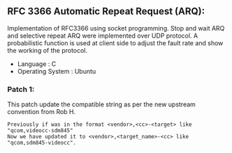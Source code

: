 ## RFC 3366 Automatic Repeat Request (ARQ):
Implementation of RFC3366 using socket programming. Stop and wait ARQ and selective repeat ARQ were implemented over UDP protocol. A probabilistic function is used at client side to adjust the fault rate and show the working of the protocol. 
* Language : C 
* Operating System : Ubuntu 

### Patch 1:
This patch update the compatible string as per the new upstream convention from Rob H.
```
Previously if was in the format <vendor>,<cc>-<target> like "qcom,videocc-sdm845"
Now we have updated it to <vendor>,<target_name>-<cc> like "qcom,sdm845-videocc".
```
